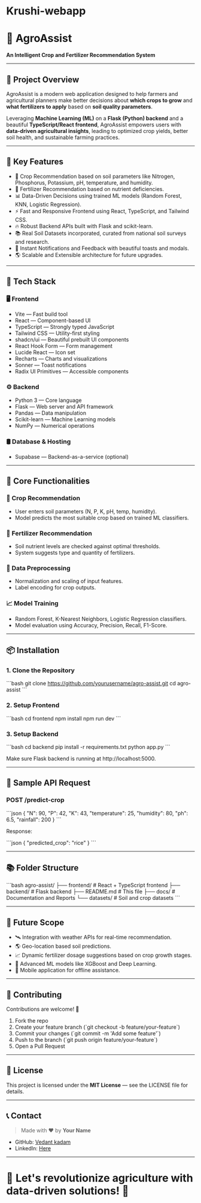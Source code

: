 # Krushi-webapp

# 🌾 AgroAssist

**An Intelligent Crop and Fertilizer Recommendation System**

---

## 📖 Project Overview

AgroAssist is a modern web application designed to help farmers and agricultural planners make better decisions about **which crops to grow** and **what fertilizers to apply** based on **soil quality parameters**.

Leveraging **Machine Learning (ML)** on a **Flask (Python) backend** and a beautiful **TypeScript/React frontend**, AgroAssist empowers users with **data-driven agricultural insights**, leading to optimized crop yields, better soil health, and sustainable farming practices.

---

## 🎯 Key Features

- 🌱 Crop Recommendation based on soil parameters like Nitrogen, Phosphorus, Potassium, pH, temperature, and humidity.
- 🧪 Fertilizer Recommendation based on nutrient deficiencies.
- 📊 Data-Driven Decisions using trained ML models (Random Forest, KNN, Logistic Regression).
- ⚡ Fast and Responsive Frontend using React, TypeScript, and Tailwind CSS.
- 🔥 Robust Backend APIs built with Flask and scikit-learn.
- 📚 Real Soil Datasets incorporated, curated from national soil surveys and research.
- 💬 Instant Notifications and Feedback with beautiful toasts and modals.
- 🌎 Scalable and Extensible architecture for future upgrades.

---

## 🧩 Tech Stack

### 🖥️ Frontend
- Vite — Fast build tool
- React — Component-based UI
- TypeScript — Strongly typed JavaScript
- Tailwind CSS — Utility-first styling
- shadcn/ui — Beautiful prebuilt UI components
- React Hook Form — Form management
- Lucide React — Icon set
- Recharts — Charts and visualizations
- Sonner — Toast notifications
- Radix UI Primitives — Accessible components

### ⚙️ Backend
- Python 3 — Core language
- Flask — Web server and API framework
- Pandas — Data manipulation
- Scikit-learn — Machine Learning models
- NumPy — Numerical operations

### 🛢️ Database & Hosting
- Supabase — Backend-as-a-service (optional)

---

## 🧠 Core Functionalities

### 🚜 Crop Recommendation
- User enters soil parameters (N, P, K, pH, temp, humidity).
- Model predicts the most suitable crop based on trained ML classifiers.

### 🌿 Fertilizer Recommendation
- Soil nutrient levels are checked against optimal thresholds.
- System suggests type and quantity of fertilizers.

### 🧹 Data Preprocessing
- Normalization and scaling of input features.
- Label encoding for crop outputs.

### 📈 Model Training
- Random Forest, K-Nearest Neighbors, Logistic Regression classifiers.
- Model evaluation using Accuracy, Precision, Recall, F1-Score.

---

## 📦 Installation

### 1. Clone the Repository

\`\`\`bash
git clone https://github.com/yourusername/agro-assist.git
cd agro-assist
\`\`\`

### 2. Setup Frontend

\`\`\`bash
cd frontend
npm install
npm run dev
\`\`\`

### 3. Setup Backend

\`\`\`bash
cd backend
pip install -r requirements.txt
python app.py
\`\`\`

Make sure Flask backend is running at http://localhost:5000.

---

## 🧪 Sample API Request

### POST /predict-crop

\`\`\`json
{
  "N": 90,
  "P": 42,
  "K": 43,
  "temperature": 25,
  "humidity": 80,
  "ph": 6.5,
  "rainfall": 200
}
\`\`\`

Response:

\`\`\`json
{
  "predicted_crop": "rice"
}
\`\`\`

---

## 📚 Folder Structure

\`\`\`bash
agro-assist/
├── frontend/     # React + TypeScript frontend
├── backend/      # Flask backend
├── README.md     # This file
├── docs/         # Documentation and Reports
└── datasets/     # Soil and crop datasets
\`\`\`

---

## 🚀 Future Scope

- 🛰️ Integration with weather APIs for real-time recommendation.
- 🌎 Geo-location based soil predictions.
- 📈 Dynamic fertilizer dosage suggestions based on crop growth stages.
- 🧠 Advanced ML models like XGBoost and Deep Learning.
- 📱 Mobile application for offline assistance.

---

## 🤝 Contributing

Contributions are welcome! 🚀

1. Fork the repo
2. Create your feature branch (\`git checkout -b feature/your-feature\`)
3. Commit your changes (\`git commit -m 'Add some feature'\`)
4. Push to the branch (\`git push origin feature/your-feature\`)
5. Open a Pull Request

---

## 📄 License

This project is licensed under the **MIT License** — see the LICENSE file for details.

---

## 📞 Contact

> Made with ❤️ by **Your Name**

- GitHub: [Vedant kadam](https://github.com/vedant1kadam)
- LinkedIn: [Here](https://www.linkedin.com/in/vedant-kadam-3118a3252/)

---

# 🚀 Let's revolutionize agriculture with data-driven solutions! 🌾



